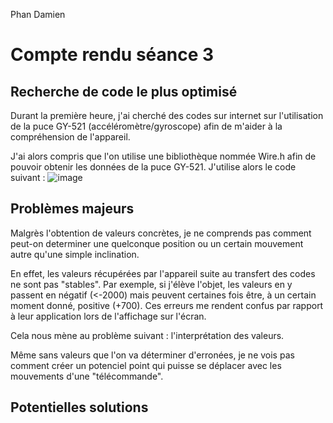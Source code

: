 Phan Damien

# Compte rendu séance 3

## Recherche de code le plus optimisé

Durant la première heure, j'ai cherché des codes sur internet sur l'utilisation de la puce GY-521 (accéléromètre/gyroscope) afin de m'aider à la compréhension de l'appareil.

J'ai alors compris que l'on utilise une bibliothèque nommée Wire.h afin de pouvoir obtenir les données de la puce GY-521.
J'utilise alors le code suivant :  ![image](./Utilisateurs/Damien/Bureau)

## Problèmes majeurs

Malgrès l'obtention de valeurs concrètes, je ne comprends pas comment peut-on determiner une quelconque position ou un certain mouvement autre qu'une simple inclination.

En effet, les valeurs récupérées par l'appareil suite au transfert des codes ne sont pas "stables".
Par exemple, si j'élève l'objet, les valeurs en y passent en négatif (<-2000) mais peuvent certaines fois être, à un certain moment donné, positive (+700).
Ces erreurs me rendent confus par rapport à leur application lors de l'affichage sur l'écran.

Cela nous mène au problème suivant : l'interprétation des valeurs.

Même sans valeurs que l'on va déterminer d'erronées, je ne vois pas comment créer un potenciel point qui puisse se déplacer avec les mouvements d'une "télécommande".

## Potentielles solutions

